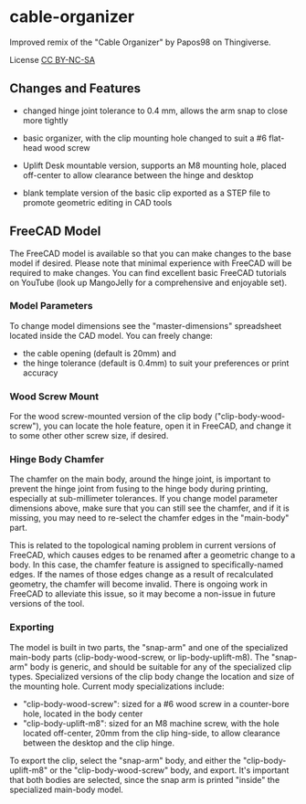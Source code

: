 # cable-organizer

Improved remix of the "Cable Organizer" by Papos98 on Thingiverse.

License [CC BY-NC-SA](https://creativecommons.org/licenses/by-nc-sa/4.0/)

## Changes and Features

- changed hinge joint tolerance to 0.4 mm, allows the arm snap to close more tightly

- basic organizer, with the clip mounting hole changed to suit a #6 flat-head wood screw

- Uplift Desk mountable version, supports an M8 mounting hole, placed off-center to allow clearance between the hinge and desktop

- blank template version of the basic clip exported as a STEP file to promote geometric editing in CAD tools

## FreeCAD Model

The FreeCAD model is available so that you can make changes to the base model if desired.  Please note that minimal experience with FreeCAD will be required to make changes.  You can find excellent basic FreeCAD tutorials on YouTube (look up MangoJelly for a comprehensive and enjoyable set).

### Model Parameters

To change model dimensions see the "master-dimensions" spreadsheet located inside the CAD model.  You can freely change:
  - the cable opening (default is 20mm) and
  - the hinge tolerance (default is 0.4mm) to suit your preferences or print accuracy

### Wood Screw Mount

For the wood screw-mounted version of the clip body ("clip-body-wood-screw"), you can locate the hole feature, open it in FreeCAD, and change it to some other other screw size, if desired.

### Hinge Body Chamfer

The chamfer on the main body, around the hinge joint, is important to prevent the hinge joint from fusing to the hinge body during printing, especially at sub-millimeter tolerances.  If you change model parameter dimensions above, make sure that you can still see the chamfer, and if it is missing, you may need to re-select the chamfer edges in the "main-body" part.

This is related to the topological naming problem in current versions of FreeCAD, which causes edges to be renamed after a geometric change to a body.  In this case, the chamfer feature is assigned to specifically-named edges.  If the names of those edges change as a result of recalculated geometry, the chamfer will become invalid.  There is ongoing work in FreeCAD to alleviate this issue, so it may become a non-issue in future versions of the tool.

### Exporting

The model is built in two parts, the "snap-arm" and one of the specialized main-body parts (clip-body-wood-screw, or lip-body-uplift-m8).  The "snap-arm" body is generic, and should be suitable for any of the specialized clip types.  Specialized versions of the clip body change the location and size of the mounting hole.  Current mody specializations include:
- "clip-body-wood-screw": sized for a #6 wood screw in a counter-bore hole, located in the body center
- "clip-body-uplift-m8": sized for an M8 machine screw, with the hole located off-center, 20mm from the clip hing-side, to allow clearance between the desktop and the clip hinge.

To export the clip, select the "snap-arm" body, and either the "clip-body-uplift-m8" or the "clip-body-wood-screw" body, and export.  It's important that both bodies are selected, since the snap arm is printed "inside" the specialized main-body model.
